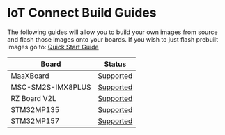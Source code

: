 # IoT Connect Build Guides

The following guides will allow you to build your own images from source and flash those images onto your boards.
If you wish to just flash prebuilt images go to: [Quick Start Guide](../QuickStart/README.md)

| Board                 | Status                                     |
|-----------------------|--------------------------------------------|
| MaaXBoard             | [Supported](./MaaXBoard/README.md)         |
| MSC-SM2S-IMX8PLUS     | [Supported](./MSC-SM2S-IMX8Plus/README.md) |
| RZ Board V2L          | [Supported](./RZBoardV2L/README.md)        |
| STM32MP135            | [Supported](./STM32MP135/README.md)        |
| STM32MP157            | [Supported](./STM32MP157/README.md)        |
